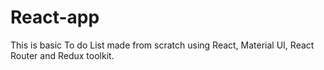 # React-app

This is basic To do List made from scratch using React, Material UI, React Router and Redux toolkit.
